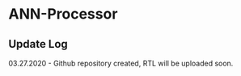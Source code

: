 # ANN-Processor

Update Log
----------

03.27.2020 - Github repository created, RTL will be uploaded soon.
